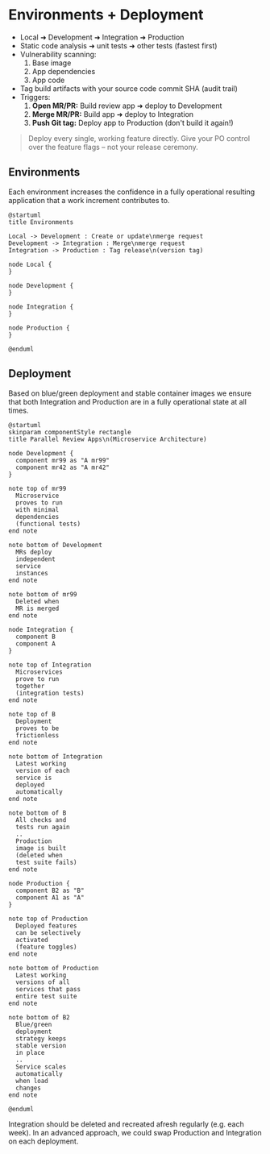 Environments + Deployment
=========================

- Local ➜ Development ➜ Integration ➜ Production
- Static code analysis ➜ unit tests ➜ other tests (fastest first)
- Vulnerability scanning:
  1. Base image
  1. App dependencies
  1. App code
- Tag build artifacts with your source code commit SHA (audit trail)
- Triggers:
  1. **Open MR/PR:** Build review app ➜ deploy to Development
  1. **Merge MR/PR:** Build app ➜ deploy to Integration
  1. **Push Git tag:** Deploy app to Production (don't build it again!)

> Deploy every single, working feature directly. Give your PO control over the feature flags – not your release ceremony.

Environments
------------

Each environment increases the confidence in a fully operational resulting
application that a work increment contributes to.

```plantuml
@startuml
title Environments

Local -> Development : Create or update\nmerge request
Development -> Integration : Merge\nmerge request
Integration -> Production : Tag release\n(version tag)

node Local {
}

node Development {
}

node Integration {
}

node Production {
}

@enduml
```

Deployment
----------

Based on blue/green deployment and stable container images we ensure that
both Integration and Production are in a fully operational state at all times.

```plantuml
@startuml
skinparam componentStyle rectangle
title Parallel Review Apps\n(Microservice Architecture)

node Development {
  component mr99 as "A mr99"
  component mr42 as "A mr42"
}

note top of mr99
  Microservice
  proves to run
  with minimal
  dependencies
  (functional tests)
end note

note bottom of Development
  MRs deploy
  independent
  service
  instances
end note

note bottom of mr99
  Deleted when
  MR is merged
end note

node Integration {
  component B
  component A
}

note top of Integration
  Microservices
  prove to run
  together
  (integration tests)
end note

note top of B
  Deployment
  proves to be
  frictionless
end note

note bottom of Integration
  Latest working
  version of each
  service is
  deployed
  automatically
end note

note bottom of B
  All checks and
  tests run again
  ..
  Production
  image is built
  (deleted when
  test suite fails)
end note

node Production {
  component B2 as "B"
  component A1 as "A"
}

note top of Production
  Deployed features
  can be selectively
  activated
  (feature toggles)
end note

note bottom of Production
  Latest working
  versions of all
  services that pass
  entire test suite
end note

note bottom of B2
  Blue/green
  deployment
  strategy keeps
  stable version
  in place
  ..
  Service scales
  automatically
  when load
  changes
end note

@enduml
```

Integration should be deleted and recreated afresh regularly (e.g. each week).
In an advanced approach, we could swap Production and Integration on each deployment.
